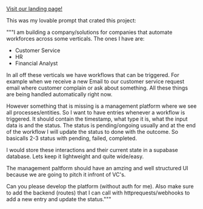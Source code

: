 [Visit our landing page!](https://wondrous-tetragon-150018.framer.app/)


This was my lovable prompt that crated this project:

"""I am building a company/solutions for companies that automate workforces across some verticals.
The ones I have are:
- Customer Service
- HR
- Financial Analyst

In all off these verticals we have workflows that can be triggered. For example when we receive a new Email to our customer service request email where customer complain or ask about something.
All these things are being handled automatically right now.

However something that is missing is a management platform where we see all processes/entities.
So I want to have entries whenever a workflow is triggered. It should contain the timestamp, what type it is, what the input data is and the status. The status is pending/ongoing usually and at the end of the workflow I will update the status to done with the outcome. So basicalls 2-3 status with pending, failed, completed.

I would store these interactions and their current state in a supabase database. Lets keep it lightweight and quite wide/easy.

The management paltform should have an amzing and well structured UI because we are going to pitch it infront of VC's.

Can you please develop the platform (without auth for me).
Also make sure to add the backend (routes) that I can call with httprequests/webhooks to add a new entry and update the status."""
